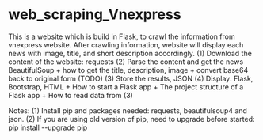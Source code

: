 # web_scraping_Vnexpress
This is a website which is build in Flask, to crawl the information from vnexpress website.
After crawling information, website will display each news with image, title, and short description accordingly.
(1) Download the content of the website: requests
(2) Parse the content and get the news BeautifulSoup
      + how to get the title, description, image
      + convert base64 back to original form (TODO)
(3) Store the results, JSON
(4) Display: Flask, Bootstrap, HTML
      + How to start a Flask app
      + The project structure of a Flask app
      + How to read data from (3)

Notes:
(1) Install pip and packages needed: requests, beautifulsoup4 and json.
(2) If you are using old version of pip, need to upgrade before started: pip install --upgrade pip

